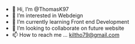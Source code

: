 - 👋 Hi, I’m @ThomasK97
- 👀 I’m interested in Webdeign
- 🌱 I’m currently learning Front end Development
- 💞️ I’m looking to collaborate on future website
- 📫 How to reach me ... kiltho79@gmail.com

<!---
ThomasK97/ThomasK97 is a ✨ special ✨ repository because its `README.md` (this file) appears on your GitHub profile.
You can click the Preview link to take a look at your changes.
--->
